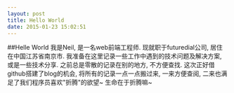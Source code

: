 ```yaml
---
layout: post
title: Hello World
date: 2015-01-23 15:02:51
---
```



##Helle World
我是Neil, 是一名web前端工程师. 
现就职于futuredial公司, 居住在中国江苏省南京市.
我准备在这里记录一些工作中遇到的技术问题及解决方案, 或是一些技术分享. 
之前总是零散的记录在别的地方, 不方便查找. 
这次正好借github搭建了blog的机会, 将所有的记录一点一点搬过来, 一来方便查阅, 二来也满足了我们程序员喜欢"折腾"的欲望~ 
生命在于折腾嘛~